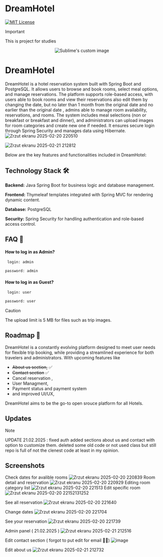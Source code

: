 # DreamHotel
[![MIT License](https://img.shields.io/badge/License-MIT-green.svg)](https://choosealicense.com/licenses/mit/)

> [!IMPORTANT]  
> This is project for studies 

<p align="center">

 <img src="https://github.com/user-attachments/assets/c3ad90ef-2a5d-4710-a19c-2eb3abee92f8" alt="Sublime's custom image"/>
</p>




#  DreamHotel

DreamHotel is a hotel reservation system built with Spring Boot and PostgreSQL. It allows users to browse and book rooms, select meal options, and manage reservations.
The platform supports role-based access, with users able to book rooms and view their reservations also edit them by changing the date, but no later than 1 month from the original date and no earlier than the original date , 
admins able to manage room availability, reservations, and rooms.
The system includes meal selections (non or breakfast or breakfast and dinner), and administrators can upload images for room categories and create new one if needed. It ensures secure login through Spring Security and manages data using Hibernate.
![Zrzut ekranu 2025-02-20 220510](https://github.com/user-attachments/assets/6c23e429-62d4-41fd-9f7d-f37bd256be65)

![Zrzut ekranu 2025-02-21 212812](https://github.com/user-attachments/assets/30c56694-d17b-4512-a9af-284256e30a39)

Below are the key features and functionalities included in DreamHotel:



## Technology Stack 🛠
**Backend:** Java Spring Boot for business logic and database management.

**Frontend:** Thymeleaf templates integrated with Spring MVC for rendering dynamic content.

**Database:** PostgreSQL

**Security:** Spring Security for handling authentication and role-based access control.




## FAQ 💬


#### How to log in as Admin?
```bash
 login: admin
```
```bash
password: admin
```


#### How to log in as Guest?

```bash
 login: user
```
```bash
password: user
```

> [!CAUTION]
> The upload limit is 5 MB for files such as trip images.





 ## Roadmap 🧠

DreamHotel is a constantly evolving platform designed to meet user needs for flexible trip booking, while providing a streamlined experience for both travelers and administrators. With upcoming features like 

 - ~~About us section,~~ ✅
 - ~~Contact section~~ ✅
 - Cancel reservation ,
 - User Managment,
 - Payment status and payment system
 - and improved UI/UX,


DreamHotel aims to be the go-to open srouce platform for all Hotels.

## Updates

> [!NOTE]
> UPDATE 21.02.2025 : fixed auth added sections about us and contact  with option to  customize them. deleted some old code or not used class but still repo is full of not the clenest code at least in my opinion. 

## Screenshots

Check dates for avalible rooms 
![Zrzut ekranu 2025-02-20 220839](https://github.com/user-attachments/assets/999a2adf-7719-4535-8571-00db98244434)
Room detail and reservation 
![Zrzut ekranu 2025-02-20 220929](https://github.com/user-attachments/assets/d45dcabe-f614-427a-9177-12abb8de8ad3)
Editing room category list 
![Zrzut ekranu 2025-02-20 221513](https://github.com/user-attachments/assets/21138f54-47f2-4531-be0b-46d5efb5d155)
Edit specific room 
![Zrzut ekranu 2025-02-20 22152131252](https://github.com/user-attachments/assets/f4fd1f49-3cf7-4e3b-8fe0-96854b03622f)

See all reservation 
![Zrzut ekranu 2025-02-20 221640](https://github.com/user-attachments/assets/85206519-f043-493e-bfdc-b7e18a8fa865)

Change dates 
![Zrzut ekranu 2025-02-20 221704](https://github.com/user-attachments/assets/89434bbd-a51a-46cf-8593-d763e3b6b7a5)

See your reservation
![Zrzut ekranu 2025-02-20 221739](https://github.com/user-attachments/assets/f1c8e2bd-5b4d-49e8-9159-9e254788378d)

Admin panel ( 21.02.2025 ) 
![Zrzut ekranu 2025-02-21 212516](https://github.com/user-attachments/assets/8b29b227-2f4c-49b2-aa9a-6af540cecd74)

Edit contact section ( forgot to put edit for email 🤷‍♂️)
![image](https://github.com/user-attachments/assets/df10c947-6e3b-43ab-b86e-bb967aa5d877)

Edit about us 
![Zrzut ekranu 2025-02-21 212732](https://github.com/user-attachments/assets/ac46eef0-9eb6-4d9f-ab45-928be807e024)

